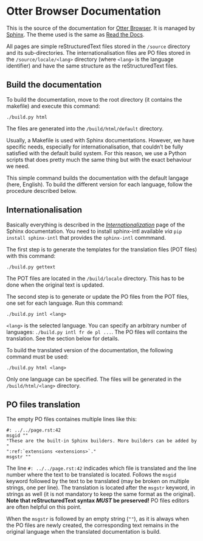 Otter Browser Documentation
===========================

This is the source of the documentation for [Otter Browser](http://otter-browser.org). It is managed by [Sphinx](http://www.sphinx-doc.org). The theme used is the same as [Read the Docs](https://readthedocs.org/).

All pages are simple reStructuredText files stored in the `/source` directory and its sub-directories. The internationalisation files are PO files stored in the `/source/locale/<lang>` directory (where `<lang>` is the language identifier) and have the same structure as the reStructuredText files.

Build the documentation
-----------------------

To build the documentation, move to the root directory (it contains the makefile) and execute this command:

    ./build.py html

The files are generated into the `/build/html/default` directory.

Usually, a Makefile is used with Sphinx documentations. However, we have specific needs, especially for internationalisation, that couldn’t be fully satisfied with the default build system. For this reason, we use a Python scripts that does pretty much the same thing but with the exact behaviour we need.

This simple command builds the documentation with the default langage (here, English). To build the different version for each language, follow the procedure described below.

Internationalisation
--------------------

Basically everything is described in the [*Internationalization*](http://www.sphinx-doc.org/en/stable/intl.html) page of the Sphinx documentation. You need to install sphinx-intl available *via* `pip install sphinx-intl` that provides the `sphinx-intl` commmand.

The first step is to generate the templates for the translation files (POT files) with this command:

    ./build.py gettext

The POT files are located in the `/build/locale` directory. This has to be done when the original text is updated.

The second step is to generate or update the PO files from the POT files, one set for each language. Run this command:

    ./build.py intl <lang>

`<lang>` is the selected language. You can specify an arbitrary number of languages: `./build.py intl fr de pl ...`. The PO files will contains the translation. See the section below for details.

To build the translated version of the documentation, the following command must be used:

    ./build.py html <lang>

Only one language can be specified. The files will be generated in the `/build/html/<lang>` directory.

PO files translation
--------------------

The empty PO files containes multiple lines like this:

    #: ../../page.rst:42
    msgid ""
    "These are the built-in Sphinx builders. More builders can be added by "
    ":ref:`extensions <extensions>`."
    msgstr ""

The line `#: ../../page.rst:42` indicades which file is translated and the line number where the text to be translated is located. Follows the `msgid` keyword followed by the text to be translated (may be broken on multiple strings, one per line). The translation is located after the `msgstr` keyword, in strings as well (it is not mandatory to keep the same format as the original). **Note that reStructuredText syntax *MUST* be preserved!** PO files editors are often helpful on this point.

When the `msgstr` is followed by an empty string (`""`), as it is always when the PO files are newly created, the corresponding text remains in the original language when the translated documentation is build.